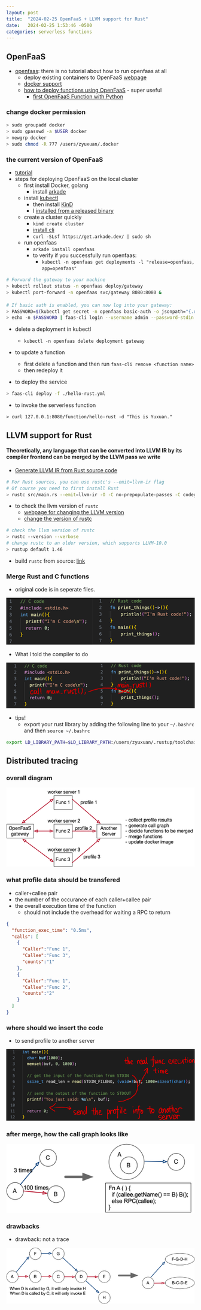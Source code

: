 ```yaml
---
layout: post
title:  "2024-02-25 OpenFaaS + LLVM support for Rust"
date:   2024-02-25 1:53:46 -0500
categories: serverless functions
---
```


## OpenFaaS
- [openfaas](https://github.com/openfaas): there is no tutorial about how to run openfaas at all
	+ deploy existing containers to OpenFaaS [webpage](https://www.openfaas.com/blog/porting-existing-containers-to-openfaas/)
	+ [docker support](https://docs.openfaas.com/languages/dockerfile/)
  + [how to deploy functions using OpenFaaS](https://gcore.com/learning/create-serverless-functions-with-openfaas/) - super useful
	+ [first OpenFaaS Function with Python](https://docs.openfaas.com/tutorials/first-python-function/)

### change docker permission

```bash
> sudo groupadd docker 
> sudo gpasswd -a $USER docker
> newgrp docker 
> sudo chmod -R 777 /users/zyuxuan/.docker
```
	
### the current version of OpenFaaS
- [tutorial](https://docs.openfaas.com/deployment/kubernetes/)
- steps for deploying OpenFaaS on the local cluster
  + first install Docker, golang
	+ install [arkade](https://github.com/alexellis/arkade)
  + install [kubectl](https://kubernetes.io/docs/tasks/tools/install-kubectl-linux/)
	+ then install [KinD](https://kind.sigs.k8s.io/) 
    * I [installed from a released binary](https://kind.sigs.k8s.io/docs/user/quick-start/#installing-from-release-binaries)
  + create a cluster quickly
    * `kind create cluster`	
	+ [install cli](https://docs.openfaas.com/cli/install/)
    * `curl -SLsf https://get.arkade.dev/ | sudo sh`
  + run openfaas
    * `arkade install openfaas`
    * to verify if you successfully run openfaas: 
      - `kubectl -n openfaas get deployments -l "release=openfaas, app=openfaas"`

```bash
# Forward the gateway to your machine
> kubectl rollout status -n openfaas deploy/gateway
> kubectl port-forward -n openfaas svc/gateway 8080:8080 &

# If basic auth is enabled, you can now log into your gateway:
> PASSWORD=$(kubectl get secret -n openfaas basic-auth -o jsonpath="{.data.basic-auth-password}" | base64 --decode; echo)
> echo -n $PASSWORD | faas-cli login --username admin --password-stdin
```

- delete a deployment in kubectl
  + `kubectl -n openfaas delete deployment gateway`

- to update a function
	+ first delete a function and then run `faas-cli remove <function name>`
  + then redeploy it

- to deploy the service

```bash
> faas-cli deploy -f ./hello-rust.yml
```

- to invoke the serverless function

```
> curl 127.0.0.1:8080/function/hello-rust -d "This is Yuxuan."
```

## LLVM support for Rust 
#### Theoretically, any language that can be converted into LLVM IR by its compiler frontend can be merged by the LLVM pass we write

- [Generate LLVM IR from Rust source code](https://crates.io/crates/llvm-ir)

```bash
# For Rust sources, you can use rustc's --emit=llvm-ir flag
# Of course you need to first install Rust
> rustc src/main.rs --emit=llvm-ir -O -C no-prepopulate-passes -C codegen-units=1
```

- to check the llvm version of `rustc`
	+ [webpage for changing the LLVM version](https://rustc-dev-guide.rust-lang.org/backend/updating-llvm.html)
  + [change the version of rustc](https://users.rust-lang.org/t/how-can-i-revert-to-older-version-of-rust/20497) 

```bash
# check the llvm version of rustc
> rustc --version --verbose
# change rustc to an older version, which supports LLVM-10.0
> rustup default 1.46
```

- build `rustc` from source: [link](https://rustc-dev-guide.rust-lang.org/building/how-to-build-and-run.html)

### Merge Rust and C functions
- original code is in seperate files.

![d1](/assets/2024-02-25/d1.png)

- What I told the compiler to do

![d2](/assets/2024-02-25/d2.png)

- tips!
  + export your rust library by adding the following line to your `~/.bashrc` and then `source ~/.bashrc`

```bash
export LD_LIBRARY_PATH=$LD_LIBRARY_PATH:/users/zyuxuan/.rustup/toolchains/1.46-x86_64-unknown-linux-gnu/lib
```

## Distributed tracing
### overall diagram
![d4](/assets/2024-02-25/d4.png)

### what profile data should be transfered
- caller+callee pair
- the number of the occurance of each caller+callee pair 
- the overall execution time of the function
	+ should not include the overhead for waiting a RPC to return

```json
{
  "function_exec_time": "0.5ms",
  "calls": [
    {
      "Caller":"Func 1",
      "Callee":"Func 3",
      "counts":"1" 
    },
    {
      "Caller":"Func 1",
      "Callee":"Func 2",
      "counts":"2"
    } 
  ] 
}
```


### where should we insert the code
- to send profile to another server 

![d3](/assets/2024-02-25/d3.png)

### after merge, how the call graph looks like

![d6](/assets/2024-02-25/d6.png)

### drawbacks
- drawback: not a trace

![d5](/assets/2024-02-25/d5.png)
